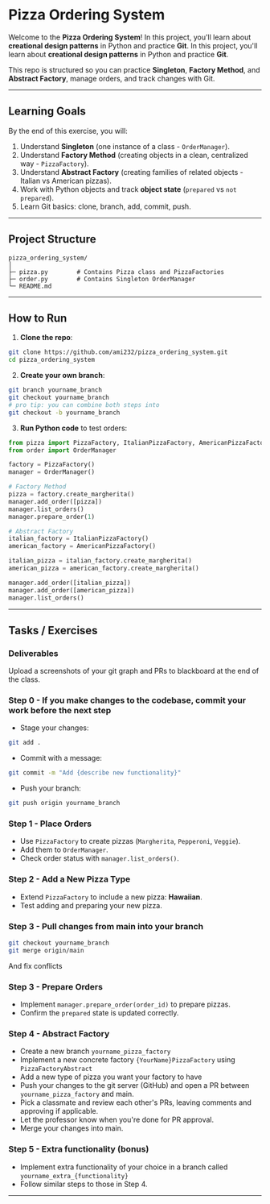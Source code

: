 # Pizza Ordering System

Welcome to the **Pizza Ordering System**! In this project, you'll learn about **creational design patterns** in Python and practice **Git**.
In this project, you'll learn about **creational design patterns** in Python and practice **Git**.

This repo is structured so you can practice **Singleton**, **Factory Method**, and **Abstract Factory**, manage orders, and track changes with Git.

---

## Learning Goals

By the end of this exercise, you will:

1. Understand **Singleton** (one instance of a class - `OrderManager`).
2. Understand **Factory Method** (creating objects in a clean, centralized way - `PizzaFactory`).
3. Understand **Abstract Factory** (creating families of related objects - Italian vs American pizzas).
4. Work with Python objects and track **object state** (`prepared` vs `not prepared`).
5. Learn Git basics: clone, branch, add, commit, push.

---

## Project Structure

```
pizza_ordering_system/
│
├─ pizza.py        # Contains Pizza class and PizzaFactories
├─ order.py        # Contains Singleton OrderManager
└─ README.md
```

---

## How to Run

1. **Clone the repo**:

```bash
git clone https://github.com/ami232/pizza_ordering_system.git
cd pizza_ordering_system
```

2. **Create your own branch**:

```bash
git branch yourname_branch
git checkout yourname_branch
# pro tip: you can combine both steps into
git checkout -b yourname_branch
```

3. **Run Python code** to test orders:

```python
from pizza import PizzaFactory, ItalianPizzaFactory, AmericanPizzaFactory
from order import OrderManager

factory = PizzaFactory()
manager = OrderManager()

# Factory Method
pizza = factory.create_margherita()
manager.add_order([pizza])
manager.list_orders()
manager.prepare_order(1)

# Abstract Factory
italian_factory = ItalianPizzaFactory()
american_factory = AmericanPizzaFactory()

italian_pizza = italian_factory.create_margherita()
american_pizza = american_factory.create_margherita()

manager.add_order([italian_pizza])
manager.add_order([american_pizza])
manager.list_orders()
```

---

## Tasks / Exercises

### Deliverables
Upload a screenshots of your git graph and PRs to blackboard at the end of the class.

### Step 0 - If you make changes to the codebase, commit your work before the next step

* Stage your changes:

```bash
git add .
```

* Commit with a message:

```bash
git commit -m "Add {describe new functionality}"
```

* Push your branch:

```bash
git push origin yourname_branch
```

### Step 1 - Place Orders

* Use `PizzaFactory` to create pizzas (`Margherita`, `Pepperoni`, `Veggie`).
* Add them to `OrderManager`.
* Check order status with `manager.list_orders()`.

### Step 2 - Add a New Pizza Type

* Extend `PizzaFactory` to include a new pizza: **Hawaiian**.
* Test adding and preparing your new pizza.

### Step 3 - Pull changes from main into your branch
```bash
git checkout yourname_branch
git merge origin/main
```
And fix conflicts

### Step 3 - Prepare Orders

* Implement `manager.prepare_order(order_id)` to prepare pizzas.
* Confirm the `prepared` state is updated correctly.

### Step 4 - Abstract Factory
* Create a new branch `yourname_pizza_factory`
* Implement a new concrete factory `{YourName}PizzaFactory` using `PizzaFactoryAbstract`
* Add a new type of pizza you want your factory to have
* Push your changes to the git server (GitHub) and open a PR between `yourname_pizza_factory` and main.
* Pick a classmate and review each other's PRs, leaving comments and approving if applicable.
* Let the professor know when you're done for PR approval.
* Merge your changes into main.

### Step 5 - Extra functionality (bonus)

* Implement extra functionality of your choice in a branch called `yourname_extra_{functionality}`
* Follow similar steps to those in Step 4.

---

